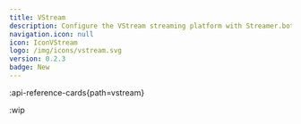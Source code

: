 ```yaml
---
title: VStream
description: Configure the VStream streaming platform with Streamer.bot
navigation.icon: null
icon: IconVStream
logo: /img/icons/vstream.svg
version: 0.2.3
badge: New
---
```


:api-reference-cards{path=vstream}

:wip